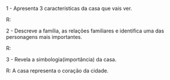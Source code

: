 1 - Apresenta 3 características da casa que vais ver.

R: 

2 - Descreve a família, as relações familiares e identifica uma das personagens mais importantes.

R: 

3 - Revela a simbologia(importância) da casa.

R: A casa representa o coração da cidade. 